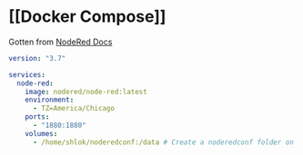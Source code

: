 
# [[Docker Compose]] 
Gotten from [NodeRed Docs](https://nodered.org/docs/getting-started/docker)



```yml
version: "3.7"

services:
  node-red:
    image: nodered/node-red:latest
    environment:
      - TZ=America/Chicago
    ports:
      - "1880:1880"
    volumes:
      - /home/shlok/noderedconf:/data # Create a noderedconf folder on host
```